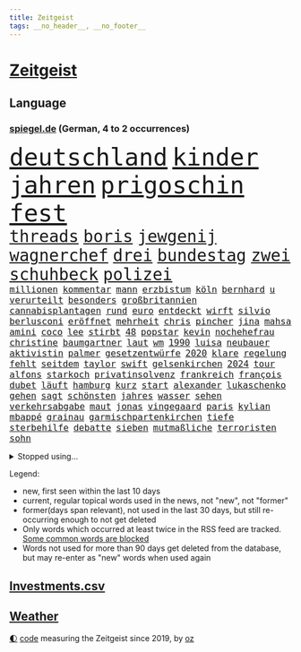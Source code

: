 ```yaml
---
title: Zeitgeist
tags: __no_header__, __no_footer__
---
```


# [Zeitgeist](https://oliz.io/zeitgeist/)

## Language

<h3><a href="https://www.spiegel.de" target="_blank">spiegel.de</a> (German, 4 to 2 occurrences)</h3>
<p style="font-family:monospace">
<span style="font-size:32pt"><a href="news_links.html#deutschland" class="current">deutschland</a></span>
<span style="font-size:32pt"><a href="news_links.html#kinder" class="current">kinder</a></span>
<span style="font-size:32pt"><a href="news_links.html#jahren" class="current">jahren</a></span>
<span style="font-size:32pt"><a href="news_links.html#prigoschin" class="current">prigoschin</a></span>
<span style="font-size:32pt"><a href="news_links.html#fest" class="current">fest</a></span>
<br>
<span style="font-size:22pt"><a href="news_links.html#threads" class="new">threads</a></span>
<span style="font-size:22pt"><a href="news_links.html#boris" class="current">boris</a></span>
<span style="font-size:22pt"><a href="news_links.html#jewgenij" class="current">jewgenij</a></span>
<span style="font-size:22pt"><a href="news_links.html#wagnerchef" class="current">wagnerchef</a></span>
<span style="font-size:22pt"><a href="news_links.html#drei" class="current">drei</a></span>
<span style="font-size:22pt"><a href="news_links.html#bundestag" class="current">bundestag</a></span>
<span style="font-size:22pt"><a href="news_links.html#zwei" class="current">zwei</a></span>
<span style="font-size:22pt"><a href="news_links.html#schuhbeck" class="current">schuhbeck</a></span>
<span style="font-size:22pt"><a href="news_links.html#polizei" class="current">polizei</a></span>
<br>
<span style="font-size:12pt"><a href="news_links.html#millionen" class="current">millionen</a></span>
<span style="font-size:12pt"><a href="news_links.html#kommentar" class="current">kommentar</a></span>
<span style="font-size:12pt"><a href="news_links.html#mann" class="current">mann</a></span>
<span style="font-size:12pt"><a href="news_links.html#erzbistum" class="current">erzbistum</a></span>
<span style="font-size:12pt"><a href="news_links.html#köln" class="current">köln</a></span>
<span style="font-size:12pt"><a href="news_links.html#bernhard" class="current">bernhard</a></span>
<span style="font-size:12pt"><a href="news_links.html#u" class="new">u</a></span>
<span style="font-size:12pt"><a href="news_links.html#verurteilt" class="current">verurteilt</a></span>
<span style="font-size:12pt"><a href="news_links.html#besonders" class="current">besonders</a></span>
<span style="font-size:12pt"><a href="news_links.html#großbritannien" class="current">großbritannien</a></span>
<span style="font-size:12pt"><a href="news_links.html#cannabisplantagen" class="new">cannabisplantagen</a></span>
<span style="font-size:12pt"><a href="news_links.html#rund" class="current">rund</a></span>
<span style="font-size:12pt"><a href="news_links.html#euro" class="current">euro</a></span>
<span style="font-size:12pt"><a href="news_links.html#entdeckt" class="current">entdeckt</a></span>
<span style="font-size:12pt"><a href="news_links.html#wirft" class="current">wirft</a></span>
<span style="font-size:12pt"><a href="news_links.html#silvio" class="current">silvio</a></span>
<span style="font-size:12pt"><a href="news_links.html#berlusconi" class="current">berlusconi</a></span>
<span style="font-size:12pt"><a href="news_links.html#eröffnet" class="current">eröffnet</a></span>
<span style="font-size:12pt"><a href="news_links.html#mehrheit" class="current">mehrheit</a></span>
<span style="font-size:12pt"><a href="news_links.html#chris" class="current">chris</a></span>
<span style="font-size:12pt"><a href="news_links.html#pincher" class="new">pincher</a></span>
<span style="font-size:12pt"><a href="news_links.html#jina" class="current">jina</a></span>
<span style="font-size:12pt"><a href="news_links.html#mahsa" class="current">mahsa</a></span>
<span style="font-size:12pt"><a href="news_links.html#amini" class="current">amini</a></span>
<span style="font-size:12pt"><a href="news_links.html#coco" class="current">coco</a></span>
<span style="font-size:12pt"><a href="news_links.html#lee" class="current">lee</a></span>
<span style="font-size:12pt"><a href="news_links.html#stirbt" class="current">stirbt</a></span>
<span style="font-size:12pt"><a href="news_links.html#48" class="current">48</a></span>
<span style="font-size:12pt"><a href="news_links.html#popstar" class="current">popstar</a></span>
<span style="font-size:12pt"><a href="news_links.html#kevin" class="current">kevin</a></span>
<span style="font-size:12pt"><a href="news_links.html#nochehefrau" class="current">nochehefrau</a></span>
<span style="font-size:12pt"><a href="news_links.html#christine" class="current">christine</a></span>
<span style="font-size:12pt"><a href="news_links.html#baumgartner" class="current">baumgartner</a></span>
<span style="font-size:12pt"><a href="news_links.html#laut" class="current">laut</a></span>
<span style="font-size:12pt"><a href="news_links.html#wm" class="current">wm</a></span>
<span style="font-size:12pt"><a href="news_links.html#1990" class="new">1990</a></span>
<span style="font-size:12pt"><a href="news_links.html#luisa" class="current">luisa</a></span>
<span style="font-size:12pt"><a href="news_links.html#neubauer" class="current">neubauer</a></span>
<span style="font-size:12pt"><a href="news_links.html#aktivistin" class="current">aktivistin</a></span>
<span style="font-size:12pt"><a href="news_links.html#palmer" class="current">palmer</a></span>
<span style="font-size:12pt"><a href="news_links.html#gesetzentwürfe" class="new">gesetzentwürfe</a></span>
<span style="font-size:12pt"><a href="news_links.html#2020" class="current">2020</a></span>
<span style="font-size:12pt"><a href="news_links.html#klare" class="current">klare</a></span>
<span style="font-size:12pt"><a href="news_links.html#regelung" class="current">regelung</a></span>
<span style="font-size:12pt"><a href="news_links.html#fehlt" class="current">fehlt</a></span>
<span style="font-size:12pt"><a href="news_links.html#seitdem" class="current">seitdem</a></span>
<span style="font-size:12pt"><a href="news_links.html#taylor" class="current">taylor</a></span>
<span style="font-size:12pt"><a href="news_links.html#swift" class="current">swift</a></span>
<span style="font-size:12pt"><a href="news_links.html#gelsenkirchen" class="current">gelsenkirchen</a></span>
<span style="font-size:12pt"><a href="news_links.html#2024" class="current">2024</a></span>
<span style="font-size:12pt"><a href="news_links.html#tour" class="current">tour</a></span>
<span style="font-size:12pt"><a href="news_links.html#alfons" class="current">alfons</a></span>
<span style="font-size:12pt"><a href="news_links.html#starkoch" class="current">starkoch</a></span>
<span style="font-size:12pt"><a href="news_links.html#privatinsolvenz" class="new">privatinsolvenz</a></span>
<span style="font-size:12pt"><a href="news_links.html#frankreich" class="current">frankreich</a></span>
<span style="font-size:12pt"><a href="news_links.html#françois" class="new">françois</a></span>
<span style="font-size:12pt"><a href="news_links.html#dubet" class="new">dubet</a></span>
<span style="font-size:12pt"><a href="news_links.html#läuft" class="current">läuft</a></span>
<span style="font-size:12pt"><a href="news_links.html#hamburg" class="current">hamburg</a></span>
<span style="font-size:12pt"><a href="news_links.html#kurz" class="current">kurz</a></span>
<span style="font-size:12pt"><a href="news_links.html#start" class="current">start</a></span>
<span style="font-size:12pt"><a href="news_links.html#alexander" class="current">alexander</a></span>
<span style="font-size:12pt"><a href="news_links.html#lukaschenko" class="current">lukaschenko</a></span>
<span style="font-size:12pt"><a href="news_links.html#gehen" class="current">gehen</a></span>
<span style="font-size:12pt"><a href="news_links.html#sagt" class="current">sagt</a></span>
<span style="font-size:12pt"><a href="news_links.html#schönsten" class="current">schönsten</a></span>
<span style="font-size:12pt"><a href="news_links.html#jahres" class="current">jahres</a></span>
<span style="font-size:12pt"><a href="news_links.html#wasser" class="current">wasser</a></span>
<span style="font-size:12pt"><a href="news_links.html#sehen" class="current">sehen</a></span>
<span style="font-size:12pt"><a href="news_links.html#verkehrsabgabe" class="new">verkehrsabgabe</a></span>
<span style="font-size:12pt"><a href="news_links.html#maut" class="new">maut</a></span>
<span style="font-size:12pt"><a href="news_links.html#jonas" class="current">jonas</a></span>
<span style="font-size:12pt"><a href="news_links.html#vingegaard" class="new">vingegaard</a></span>
<span style="font-size:12pt"><a href="news_links.html#paris" class="current">paris</a></span>
<span style="font-size:12pt"><a href="news_links.html#kylian" class="current">kylian</a></span>
<span style="font-size:12pt"><a href="news_links.html#mbappé" class="current">mbappé</a></span>
<span style="font-size:12pt"><a href="news_links.html#grainau" class="new">grainau</a></span>
<span style="font-size:12pt"><a href="news_links.html#garmischpartenkirchen" class="current">garmischpartenkirchen</a></span>
<span style="font-size:12pt"><a href="news_links.html#tiefe" class="current">tiefe</a></span>
<span style="font-size:12pt"><a href="news_links.html#sterbehilfe" class="current">sterbehilfe</a></span>
<span style="font-size:12pt"><a href="news_links.html#debatte" class="current">debatte</a></span>
<span style="font-size:12pt"><a href="news_links.html#sieben" class="current">sieben</a></span>
<span style="font-size:12pt"><a href="news_links.html#mutmaßliche" class="current">mutmaßliche</a></span>
<span style="font-size:12pt"><a href="news_links.html#terroristen" class="current">terroristen</a></span>
<span style="font-size:12pt"><a href="news_links.html#sohn" class="current">sohn</a></span>
</p>
<details>
<summary>Stopped using...</summary>
<p class="former" style="font-size:12pt">
einiges(988) durchsucht(986) manchen(986) sebastian(986) unabhängigkeit(986) vs(986) figur(985) reiche(985) richten(985) geholt(984) kämpfte(984) künftigen(984) premierminister(984) provinz(984) wettbewerb(984) überwinden(984) bitten(983) demokraten(983) falls(983) frankfurter(983) freiheit(983) herbert(983) hongkong(983) kamera(983) kauft(983) literatur(983) verkündet(983) vorsitzenden(983) wolfgang(983) aufnehmen(982) botschaften(982) breitet(982) forderungen(982) leichter(982) phase(982) präsidentschaftswahl(982) schnee(982) taten(982) zweiter(982) ausbruch(981) gefährlichen(981) material(981) tore(981) usamerikaner(981) weitergeht(981) allianz(980) bull(980) löste(980) red(980) regierungschefs(980) 50000(979) esken(979) geklärt(979) gerhard(979) hebt(979) jüngeren(979) miteinander(979) niederländische(979) passen(979) planen(979) saskia(979) weltweite(979) wichtigen(979) arbeitnehmer(978) benzin(978) beschwerden(978) dachte(978) hölle(978) islamischer(978) kochinstitut(978) kreis(978) künftige(978) teslachef(978) vermuten(978) vorübergehend(978) wenden(978) bilden(977) geschickt(977) lüge(977) publikum(977) schien(977) anschließend(976) freilassung(976) kochen(976) negativ(976) plus(976) richtet(976) vergangenheit(976) anlass(975) eingeschränkt(975) langen(975) tweet(975) unterstützer(975) verdachts(975) jahrhundert(974) null(974) verbrechen(974) beleidigt(973) big(973) börse(973) märchen(973) personal(973) spanischen(973) stadion(973) texas(973) debatten(972) half(972) klimapolitik(972) remis(972) weite(972) ägypten(972) debakel(971) fit(971) sowie(971) starken(971) design(970) erkrankt(970) erkrankung(970) vorstellen(970) geflogen(969) patient(969) verspielt(969) zerstören(969) bande(968) überraschung(968) kinos(967) potsdam(967) spektakuläre(967) demokratische(966) finanzieren(966) überholt(966) aufhalten(964) mehrfach(964) führenden(963) gang(963) demokratischen(962) raumstation(962) auflagen(961) mission(961) republik(961) hinten(959) iss(959) chats(958) erwischt(958) nasa(958) schießen(958) letztes(957) entscheidet(956) erstochen(955) heftiger(954) ausgesetzt(952) kokain(951) einig(950) prognose(949) atomkraft(947) vfb(946) schwung(945) hinweis(943) iranischen(942) katharina(942) sogenannten(940) annäherung(938) kongress(936) kontert(936) tuchel(935) nächstes(932) sprit(926) zusätzliche(917) größe(915) rolf(914) nick(899) sachen(898) vormarsch(859) medaille(838) rein(835) happy(824) athen(820) übrig(801) verlag(793) kubicki(789) werte(787) unfälle(771) lediglich(766) aachen(739) jahresende(739) darstellung(734) ministerin(725) verdi(721) inflationsrate(720) kleidung(720) schrumpft(712) autoren(708) verbunden(707) präsentierte(691) fossilen(690) kollision(685) inszenieren(684) norwegischen(672) musks(670) king(658) gefiel(647) harris(645) gleichen(639) boss(634) dokumentiert(633) schnelles(632) schränkt(626) medwedew(624) bedrängnis(623) demo(623) zurückgezogen(612) siebten(609) zeitpunkt(607) 200000(604) verbraucherpreise(595) lädt(594) gestört(589) hals(588) stadtteil(587) königreich(580) reine(579) rande(576) museen(569) aktivistinnen(567) laura(567) pech(566) taucht(566) bundesfinanzminister(565) außenministerium(562) promis(561) emotional(559) explodieren(558) zufall(558) aussetzen(557) kanal(555) frühe(543) beamter(534) waffenlieferungen(534) klara(533) asien(532) südosten(531) einrichtungen(527) kahn(525) ring(525) match(524) beschäftigen(517) teppich(507) pekings(504) dresdner(499) lawrow(496) verantwortlichen(495) premierministerin(492) dortmunder(490) oppositionellen(489) vereinigung(479) silber(478) indischen(477) triumphiert(477) terror(476) zurückgewiesen(468) kriegszeiten(464) profitierte(463) unsicher(461) finnische(458) kasse(456) moldau(452) hochrangige(448) ansturm(443) herrschte(440) ball(438) ausstieg(428) schwerverletzte(426) öpnv(425) besetzen(417) übergriffen(416) versöhnung(414) enkel(409) jubel(406) unterlagen(397) wehrte(395) brennende(393) gelobt(393) vereidigt(392) verzweiflung(391) waggons(391) angeschlagenen(390) ausgebaut(390) hadert(388) ausgezahlt(386) diejenigen(383) japanische(383) empfehlungen(380) irgendwann(376) 22jähriger(375) anhaltende(375) jimmy(373) joshua(373) kimmich(373) youtube(373) senegal(372) drin(370) gegenwart(369) generalstaatsanwalt(369) berüchtigten(368) geschrumpft(368) provozieren(368) weltrekord(367) attraktiver(363) bewiesen(363) hast(362) dfbteam(361) lena(361) schrumpfen(361) thüringens(360) bewusstsein(354) verzeichnet(353) deutsch(352) spdchefin(352) entfernen(350) trans(350) entschuldigen(349) anruf(348) barrikaden(347) kontroversen(346) völker(344) major(341) vernichtet(337) weitergehen(337) dach(334) innenstadt(333) eingestürzt(331) drehten(330) haftstrafen(329) schönheitsideale(328) dankbar(325) eingebracht(324) erstaunliche(324) korrekt(324) untergrund(324) zugverkehr(324) farce(323) schlimmeres(323) schied(318) fronten(317) regensburg(316) beleidigungen(314) üblich(314) durchs(311) mithalten(308) grab(307) haken(305) heikle(304) strenge(303) stromausfälle(303) größeres(302) 63(299) 05(297) amerikanischer(297) gratuliert(294) töne(293) brisante(292) erzeugt(290) skizziert(290) kommunikation(288) lettland(288) anfangs(287) gratis(286) klimaprotest(286) eingreifen(285) kriminalität(283) umgekehrt(277) abermals(274) achtelfinale(274) ausgenutzt(274) kinderpornografie(274) gegenangriff(273) stemmen(273) ausgestattet(272) branchen(272) fa(272) salihamidžić(272) schafften(272) militärexperte(269) spiegelrecherche(268) befreiten(267) nachweisen(266) kollege(265) brutalität(263) rückschlägen(263) floridas(262) gerichtet(261) überraschte(257) elbphilharmonie(256) dahintersteckt(255) hit(255) geheimdokumente(253) wiebke(253) parolen(251) langes(250) regionalbahn(246) zweifeln(246) 23jährige(245) gefangenen(245) tatortvote(245) finanzmärkte(244) carter(242) herrschen(241) schauplatz(241) neuheiten(240) geliebten(239) taucher(239) desinformation(236) erfüllen(236) autohersteller(235) mullahregime(235) tiefpunkt(234) absolviert(233) gegessen(233) gewehrt(233) mine(233) sam(233) begeisterte(231) umfassende(231) überzeugte(230) abonnenten(229) aufsichtsrat(228) galeria(228) karstadt(228) kaufhof(228) spacex(228) parallel(227) teheraner(225) geschaffen(224) kremlgegner(223) mächte(223) prangert(223) erleichterung(222) nächtlichen(222) zulassen(222) zusammenstößen(222) ceo(219) boeing(218) düstere(218) beschert(217) fieber(217) as(216) bewirken(215) blockaden(215) geheim(213) grenzregion(213) haag(213) spdvorsitzende(213) wahlniederlage(212) einstige(211) enttarnt(211) überfahrt(211) berühmteste(210) düster(210) uskongress(210) klimaproteste(207) ibizaaffäre(206) hill(205) johnny(205) feind(203) süß(203) fenster(202) abwehr(201) fotograf(199) zehntausenden(199) kleineren(198) organisatoren(198) augenzeuge(197) familiennewsletter(197) tvmoderatorin(197) wechselte(197) gedroht(196) jüdischen(196) todesurteil(196) überzeugen(195) berühmter(194) djokovic(194) check(193) indigene(193) dunkelheit(191) strafanzeige(191) südchinesischen(190) verschafft(189) what(189) charts(188) duda(188) darm(187) eroller(187) fachkräften(187) verbrennungen(187) internationalem(186) segeln(186) terrorisiert(186) warnstreik(185) immobilie(184) steine(184) wiegelt(183) dreier(182) grand(182) schulsystem(182) überholen(181) barrel(180) unglaublich(180) abgewiesen(179) spender(179) änderung(179) mexikos(178) pedro(178) breton(176) thierry(176) freigelassen(175) gefälschten(175) umstrittenes(175) 70000(174) abgeschossen(174) benötigte(174) stärkeren(173) heller(172) nachgegeben(171) salat(171) day(170) krankenstand(170) mitgliedschaft(170) nepal(170) stücke(170) blutige(168) liefen(168) satellitenbild(168) überflüssig(167) venedig(166) eroberung(165) lecker(165) rüstet(165) oppositionspolitiker(163) unpünktlich(162) einträge(161) herrlich(161) zlatan(161) cannes(160) kreativer(160) ausbreitung(159) filmfestival(159) ausstand(157) eingestiegen(157) muslime(157) grünenchefin(155) ricarda(155) zirkus(155) flugverkehr(154) meistern(154) bakterien(153) fernando(150) flaschen(150) kirill(150) outfits(150) natosoldaten(149) mafia(148) dramen(146) gewaltsame(146) krebsdiagnose(145) macher(145) openai(145) 1968(144) rock(144) amtierende(143) menschlichen(143) vermeintlichen(142) bremst(141) totes(141) hoffe(140) trio(140) entwickler(139) geschult(139) mittwochmorgen(139) wiederzufinden(139) biene(138) esstisch(138) pamela(138) trieben(138) verbrennt(138) vierteljahrhundert(138) dame(136) gravierende(136) anklagen(135) fach(135) genre(135) auszeichnungen(134) landwirtschaftsminister(134) janet(133) yellen(133) aufbauen(132) jubelten(132) jubiläum(132) katastrophalen(132) laufbahn(132) lloyd(131) gesetzlichen(130) highlight(130) vorläufige(130) zahlungsausfall(130) erleiden(129) republica(129) vizepräsidenten(129) aussetzung(128) gramm(128) milliardensumme(128) bluttat(127) lautstark(127) sportvorstand(127) maximilian(126) reiz(126) abramspanzern(125) jährt(125) kürze(125) pilotprojekt(125) thorsten(125) mysteriöser(124) selfie(124) viertes(124) 140(123) bemerkt(123) hasan(123) oberleitung(123) ankündigt(122) azubis(122) milliardärs(122) verbrannt(122) hinspiel(121) mitgeschleift(121) mykolajiw(121) sparsamer(121) kampfjetlieferungen(120) zurückhaltend(120) ausgleich(119) mount(119) unterdrückt(119) 150000(118) zombies(118) europawahl(117) politikwissenschaftler(117) lebensweise(116) malizia(116) rendiwagner(116) schwerem(116) wölfe(116) anschlüsse(115) berlinkreuzberg(115) diäten(115) einheimischen(115) premiers(115) sicherheitsexpertin(115) alonso(113) grenzschutz(113) kommentare(113) spiegelrecherchen(113) wettbewerbe(113) amtskollege(112) objekt(112) profifußballer(112) reuter(112) sanfter(112) überwachungskameras(112) angestellter(111) gala(111) bestritt(110) heidi(110) symbolträchtige(110) überschattet(110) geradezu(109) zuwachs(109) komplizen(108) großmächte(107) sportliche(107) umstellung(107) vollständiger(107) weitergegeben(107) aktiver(106) anhand(106) eure(106) kampfansage(106) zugeht(106) dortmunds(105) lächeln(105) sandhausen(105) south(105) wahllokal(105) durchquert(104) grünenvorsitzende(104) heimsieg(104) tennisprofi(104) wählerinnen(104) ankommen(103) eingeräumt(103) autorennen(102) chemnitz(102) grubenunglück(102) fulda(101) glaube(101) schwarm(101) suspendierung(101) großmacht(100) höcke(100) sau(100) bayerntrainer(99) erinnerungsstücke(99) superreichen(99) verteidigte(99) atomare(98) auszählung(98) begangen(98) funke(98) heinz(98) sekunde(98) werkzeug(98) leuchtete(97) nass(96) 55jährige(95) betreiben(95) pokalfinale(94) unweit(94) begünstigt(93) türkischer(93) hochamt(92) umzugehen(92) ölraffinerie(92) bausparvertrag(91) boston(91) gasheizungen(91) horrende(91) nationalisten(91) wohnungsbrand(91) wärmewende(91) 2001(90) aktie(90) energieexpertin(90) erholen(90) kalkül(90) kämpften(90) kümmert(90) lübeck(90) strahlt(90) beschreiben(89) genres(89) kippte(89) konstante(89) 39jährige(88) aneinandergeraten(88) badum(88) bahnstrecke(88) durchsuchte(88) protestaktion(88) arschloch(87) herausgabe(87) pumpt(87) türken(87) türkinnen(87) wasserwerfer(87) doskozil(86) grunderwerbsteuer(86) haustiere(86) kopfschütteln(86) lettlands(86) losgehen(86) marschflugkörpern(86) betrunkener(85) ferrari(85) krach(85) normaler(85) regionale(85) verhinderte(85) wiederum(85) arminia(84) aufgeklärt(84) kürzestmögliche(84) newsletters(84) rechtecks(84) startzielsieg(84) unregelmäßigkeiten(84) unverzüglich(84) usbanken(84) ausschreibung(83) aussteigt(83) einflussnahme(83) einwände(83) hitchcock(83) wettrennen(83) außergewöhnliche(82) bewertungen(82) herausforderer(82) jahrelanger(82) jungfernflug(82) kemal(82) kılıçdaroğlu(82) leber(82) sanierung(82) vergangenem(82) wappnen(82) angeregt(81) edin(81) kaufkraft(81) kettenreaktion(81) kompetenzen(81) linksextremen(81) privatleben(81) revidieren(81) schlagersänger(81) sensiblen(81) terzić(81) umweltministerium(81) absatz(80) gesten(80) reißenden(80) unfassbare(80) vollmundig(80) großmanöver(79) lava(79) letztlich(79) sackgasse(79) spuckt(79) strahlte(79) wirksam(79) 111(78) fehlern(78) fluggesellschaften(78) fluggäste(78) hauskäufer(78) ibrahimović(78) kaufhauskonzern(78) niederländischer(78) tätern(78) zivilgesellschaft(78) astronomie(77) dörfern(77) heimlich(77) spiegeltalk(77) verfolgte(77) western(77) zürnt(77) aktiven(76) angereist(76) daniil(76) doppelmoral(76) drama(76) eingreift(76) erzbistums(76) jammert(76) verharmlosen(76) barça(75) grönemeyer(75) präsidentenberater(75) verpflichtungen(75) zentrales(75) bergretter(74) boomt(74) flüssiggasterminals(74) generalverdacht(74) gestimmt(74) höhenflug(74) list(74) spiegelevent(74) taiwans(74) beharrt(73) glas(73) haftbefehle(73) kopfverletzungen(73) umgekippt(73) vorhat(73) völkerrechtlich(73) indopazifik(72) verwickelt(72) woanders(72) getrennte(71) pauschales(71) reichten(71) rohstoffe(71) schwankt(71) späteren(71) torjägerin(71) dreh(70) fumio(70) gespalten(70) kishida(70) klos(70) oberhand(70) turbulenten(70) antisemitismusvorwürfen(69) erwirtschaftet(69) fernzüge(69) fotoprojekt(69) schwachstelle(69) täuschen(69) waage(69) abflug(68) eilantrag(68) kleinflugzeug(68) twitters(68) ag(67) ausbilder(67) behinderung(67) eintreffen(67) kriselnde(67) lea(67) leisem(67) schüller(67) gesprächs(66) hamill(66) rückhalt(66) schlafmodus(66) skywalker(66) amtsenthebung(65) argumenten(65) aufschwung(65) auszubildende(65) firmenwert(65) großfamilien(65) konzentrieren(65) peinlichkeiten(65) zugezogen(65) 62jähriger(64) alexandria(64) beziehen(64) kinderwunsch(64) linkenchef(64) manta(64) ocasiocortez(64) pellets(64) sbahnen(64) til(64) vorpommern(64) wolfsburger(64) zwoter(64) 1100(63) award(63) bezwingt(63) oberdorf(63) ruhige(63) taschenbuch(63) umgekippte(63) zermürben(63) abgewendet(62) automarke(62) bekämpfung(62) leitplanken(62) schweiger(62) ties(62) verlobt(62) windige(62) zugegangen(62) 1945(61) birgt(61) funktioniere(61) gras(61) staatspleite(61) unfreundlichen(61) usbehörden(61) 125(60) grundrechte(60) hoeneß(60) kolo(60) mailänder(60) muani(60) niedergestochen(60) personalien(60) randal(60) spdspitze(60) übernähme(60) depp(59) forsberg(59) lebenszeichen(59) mitschnitt(59) sterbende(59) transfersperre(59) verzehrt(59) energetische(58) enkeltrick(58) nationalkonservative(58) sportgerichtshof(58) zanken(58) anklageschrift(57) auszurichten(57) energieberater(57) filmfestspiele(57) genutzte(57) leclerc(57) monströs(57) motorradfahrer(57) renommierter(57) versetzte(57) chaotisch(56) fisch(56) joggers(56) millionensumme(56) kolleginnen(55) raketenbeschuss(55) regnen(55) rekordzahl(55) tolle(55) antisemit(54) befand(54) beleidigung(54) eingeschlagen(54) friede(54) gegenmaßnahmen(54) schwerwiegenden(54) honig(53) kleinem(53) river(53) straßburg(53) urlauber(53) erhitzt(52) gemüter(52) großoffensive(52) haufen(52) linkedin(52) nachrichtenagenturen(52) normalen(52) personalie(52) pfeiler(52) bots(51) braunen(51) diskriminierenden(51) erstem(51) kriegsschiff(51) lokaler(51) nebentätigkeiten(51) protestwelle(51) affront(50) analyst(50) branchenriesen(50) cas(50) cduabgeordnete(50) hirntot(50) riad(50) christen(49) juristen(49) kannibale(49) klettern(49) mandanten(49) shangfu(49) beschmiert(48) erhoffen(48) frontscheibe(48) gegnerinnen(48) marge(48) matchbälle(48) saisonfinale(48) smarte(48) tarif(48) allgemeinen(47) flugzeugträger(47) kokainschmuggel(47) aufholen(46) ausmacht(46) erging(46) fahndung(46) mané(46) nbaplayoffs(46) oberpfalz(46) sadio(46) tvansprache(46) belgische(45) freak(45) strukturen(45) tieferen(45) türkeiwahl(45) auskommen(44) gleicher(44) mitarbeitenden(44) statistisches(44) three(44) vergeltung(44) cumexuntersuchungsausschuss(43) erdbeeren(43) europapokal(43) maskenaffäre(43) notarzt(43) starlink(43) wohlwollend(43) 118(42) download(42) evakuierung(42) klausuren(42) körperteile(42) mathe(42) seniorin(42) uli(42) unterschreibt(42) weitreichende(42) geht's(41) geschwindigkeit(41) österreicher(41) altersgenossen(40) austin(40) exmitarbeiter(40) freistellung(40) jamal(40) toilettenhäuschen(40) vizeparteichef(40) weeknd(40) winkt(40) 15jährige(39) ausgeblieben(39) comebacks(39) inne(39) schmutzige(39) science(39) souverän(39) europaabgeordnete(38) extinction(38) münchnern(38) regisseurin(38) that(38) zahlungsunfähigkeit(38) anreize(37) behält(37) bezweckt(37) branchenangaben(37) jüngerer(37) radikalisierung(37) trainings(37) zahn(37) anfertigung(36) coronahilfen(36) hainer(36) kriegsland(36) kundinnen(36) lesart(36) schmerzhafte(36) spieltage(36) vorlage(36) aufzuklären(35) ken(35) kindesmissbrauchs(35) nuklearwaffen(35) prognostiziert(35) redbullerfolg(35) stagniert(35) taschenbücher(35) vorgesetzten(35) zwillingstöchter(35) belgrad(34) debattencheck(34) institute(34) macs(34) ableger(33) hakutor(33) hdp(33) meerjungfrau(33) mittelschwere(33) reallöhne(33) schlägerei(33) siebtes(33) asiens(32) belastende(32) fünfeinhalb(32) germain(32) holcimprb(32) niedergeschrieben(32) qualifikation(32) strippenzieher(32) auftritte(31) demirtaş(31) glasner(31) iphones(31) lehrauftrag(31) saint(31) selahattin(31) gnaden(30) lago(30) maggiore(30) rechter(30) tathergang(30) 59jähriger(29) amtskollegin(29) balkan(29) enttäuschten(29) frodeno(29) helllichten(29) monarchen(29) perthes(29) titelseiten(29) anschlägen(28) byd(28) erstreckte(28) habeckministerium(28) heilige(28) inhaftierte(28) karim(28) milliardendefizit(28) seehofer(28) skandieren(28) white(28) berufsorientierung(27) merken(27) nazi(27) pilot(27) roben(27) wolfsburgerinnen(27) zero(27) asylbewerberheim(26) betrunkenen(26) familiären(26) koloniales(26) mailands(26) perez(26) sudans(26) iv(25) monster(25) vermeidbar(25) wählern(25) abgeführt(24) ausgebuht(24) gauff(24) jüdischer(24) meisterfeier(24) ozeane(24) trab(24) absetzung(23) asylanträgen(23) beruft(23) billie(23) drohnenangriffe(23) eilish(23) geschäftspartner(23) motivierte(23) brachen(22) d'italia(22) drehbuchautor(22) ethnischen(22) everest(22) gaspreise(22) gesamtwertung(22) giro(22) heinzchristian(22) rängen(22) rätselhafter(22) strache(22) bodyguard(21) eishockeywm(21) fpöchefs(21) ibiza(21) krabbeln(21) provokant(21) spielplatz(21) terrorgruppe(21) wutrede(21) befassen(20) blamiert(20) einlage(20) geschaut(20) organspende(20) ostanatolien(20) pessimistisch(20) ranken(20) schiffswrack(20) unfreiwillig(20) acker(19) anhaltenden(19) ausschließen(19) denkwürdigen(19) ermöglicht(19) glänzt(19) juri(19) nackte(19) niere(19) verhärtet(19) ausreichen(18) bekanntes(18) blindgänger(18) butler(18) demoralisiert(18) eigenheime(18) enthoben(18) entsendet(18) register(18) rettungsversuch(18) atemnot(17) beteiligen(17) gutgetan(17) schuldenobergrenze(17) topfavorit(17) ankurbeln(16) beschnitten(16) brüste(16) bundesligafinale(16) finger(16) ford(16) gestrandet(16) harrison(16) nachfolgenden(16) regierungsflieger(16) schuldenlimit(16) sonderbeauftragten(16) viertklässler(16) bebra(15) gerichtssaal(15) kampfjetpiloten(15) populärsten(15) toxisch(15) turbine(15) gegners(14) gruppierung(14) herrn(14) johnsons(14) lachen(14) leidtragenden(14) luftangriffen(14) meistertitel(14) moor(14) popp(14) triumphierte(14) unerwünschte(14) wracks(14) zweimaligen(14) entwicklerkonferenz(13) meisterschale(13) tonnenweise(13) vizevorsitzenden(13) wahlberechtigten(13) zerschmetterte(13) ökonomischen(13) ermittelte(12) handgemenge(12) anwesend(11) fighters(11) foo(11) quadratmeter(11) unfallort(11)
</p>
</details>
<p>Legend:
<ul>
<li><span class="new">new</span>, first seen within the last 10 days</li>
<li><span class="current">current</span>, regular topical words used in the news, not "new", not "former"</li>
<li><span class="former">former(days span relevant)</span>, not used in the last 30 days, but still re-occurring enough to not get deleted</li>
<li>Only words which occurred at least twice in the RSS feed are tracked. <a href="language/filters.py">Some common words are blocked</a></li>
<li>Words not used for more than 90 days get deleted from the database, but may re-enter as "new" words when used again</li>
</ul>
</p>

## [Investments](investments.html)[.csv](investments.csv)

## [Weather](weather.html)

<footer>
<a href="javascript:toggleTheme()" class="nav">🌓</a>
<a href="https://github.com/ooz/zeitgeist">code</a> measuring the Zeitgeist since 2019, by <a href="https://oliz.io">oz</a>
</footer>
